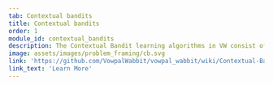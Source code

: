 ```yaml
---
tab: Contextual bandits
title: Contextual bandits
order: 1
module_id: contextual_bandits
description: The Contextual Bandit learning algorithms in VW consist of two broad classes. The first class consists of settings where the maximum number of actions is known ahead of time, and the semantics of these actions stay fixed across examples. A more advanced setting allows potentially changing semantics per example. In this latter setting, the actions are specified via features, different features associated with each action. We refer to this setting as the ADF setting for action dependent features.
image: assets/images/problem_framing/cb.svg
link: 'https://github.com/VowpalWabbit/vowpal_wabbit/wiki/Contextual-Bandit-algorithms'
link_text: 'Learn More'
---
```

